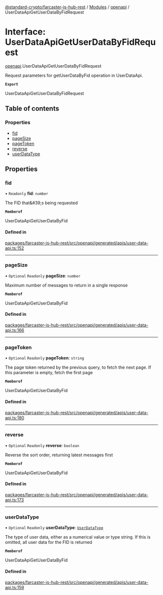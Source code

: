 [@standard-crypto/farcaster-js-hub-rest](../README.md) / [Modules](../modules.md) / [openapi](../modules/openapi.md) / UserDataApiGetUserDataByFidRequest

# Interface: UserDataApiGetUserDataByFidRequest

[openapi](../modules/openapi.md).UserDataApiGetUserDataByFidRequest

Request parameters for getUserDataByFid operation in UserDataApi.

**`Export`**

UserDataApiGetUserDataByFidRequest

## Table of contents

### Properties

- [fid](openapi.UserDataApiGetUserDataByFidRequest.md#fid)
- [pageSize](openapi.UserDataApiGetUserDataByFidRequest.md#pagesize)
- [pageToken](openapi.UserDataApiGetUserDataByFidRequest.md#pagetoken)
- [reverse](openapi.UserDataApiGetUserDataByFidRequest.md#reverse)
- [userDataType](openapi.UserDataApiGetUserDataByFidRequest.md#userdatatype)

## Properties

### fid

• `Readonly` **fid**: `number`

The FID that\&#39;s being requested

**`Memberof`**

UserDataApiGetUserDataByFid

#### Defined in

[packages/farcaster-js-hub-rest/src/openapi/generated/apis/user-data-api.ts:152](https://github.com/standard-crypto/farcaster-js/blob/main/packages/farcaster-js-hub-rest/src/openapi/generated/apis/user-data-api.ts#L152)

___

### pageSize

• `Optional` `Readonly` **pageSize**: `number`

Maximum number of messages to return in a single response

**`Memberof`**

UserDataApiGetUserDataByFid

#### Defined in

[packages/farcaster-js-hub-rest/src/openapi/generated/apis/user-data-api.ts:166](https://github.com/standard-crypto/farcaster-js/blob/main/packages/farcaster-js-hub-rest/src/openapi/generated/apis/user-data-api.ts#L166)

___

### pageToken

• `Optional` `Readonly` **pageToken**: `string`

The page token returned by the previous query, to fetch the next page. If this parameter is empty, fetch the first page

**`Memberof`**

UserDataApiGetUserDataByFid

#### Defined in

[packages/farcaster-js-hub-rest/src/openapi/generated/apis/user-data-api.ts:180](https://github.com/standard-crypto/farcaster-js/blob/main/packages/farcaster-js-hub-rest/src/openapi/generated/apis/user-data-api.ts#L180)

___

### reverse

• `Optional` `Readonly` **reverse**: `boolean`

Reverse the sort order, returning latest messages first

**`Memberof`**

UserDataApiGetUserDataByFid

#### Defined in

[packages/farcaster-js-hub-rest/src/openapi/generated/apis/user-data-api.ts:173](https://github.com/standard-crypto/farcaster-js/blob/main/packages/farcaster-js-hub-rest/src/openapi/generated/apis/user-data-api.ts#L173)

___

### userDataType

• `Optional` `Readonly` **userDataType**: [`UserDataType`](../enums/openapi.UserDataType.md)

The type of user data, either as a numerical value or type string. If this is omitted, all user data for the FID is returned

**`Memberof`**

UserDataApiGetUserDataByFid

#### Defined in

[packages/farcaster-js-hub-rest/src/openapi/generated/apis/user-data-api.ts:159](https://github.com/standard-crypto/farcaster-js/blob/main/packages/farcaster-js-hub-rest/src/openapi/generated/apis/user-data-api.ts#L159)
